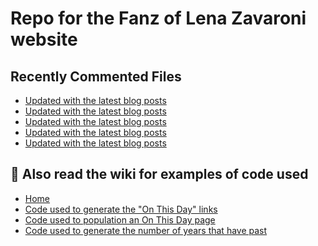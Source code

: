 # Repo for the Fanz of Lena Zavaroni website

## Recently Commented Files
<!-- BLOG-POST-LIST:START -->
- [Updated with the latest blog posts](https://github.com/FanzOfLenaZavaroni/fanzoflenazavaroni.github.io/commit/b395f5574cf0a5c6bf15d552e818dc4cd3670bc3)
- [Updated with the latest blog posts](https://github.com/FanzOfLenaZavaroni/fanzoflenazavaroni.github.io/commit/f414a3c1c537af0fdd3a80fa892435c2bff7f213)
- [Updated with the latest blog posts](https://github.com/FanzOfLenaZavaroni/fanzoflenazavaroni.github.io/commit/2e6a6037880fcf10f31c17aa21428074ea352913)
- [Updated with the latest blog posts](https://github.com/FanzOfLenaZavaroni/fanzoflenazavaroni.github.io/commit/8a803f61790aff3d4abc3f5a5899e65c96a0be8a)
- [Updated with the latest blog posts](https://github.com/FanzOfLenaZavaroni/fanzoflenazavaroni.github.io/commit/9cd208098eab63f4b45222396f1daa4b0322e894)
<!-- BLOG-POST-LIST:END -->

## :notebook: Also read the wiki for examples of code used
* [Home](https://github.com/FanzOfLenaZavaroni/fanzoflenazavaroni.github.io/wiki)
* [Code used to generate the "On This Day" links](https://github.com/FanzOfLenaZavaroni/fanzoflenazavaroni.github.io/wiki/On-This-Day-Code)
* [Code used to population an On This Day page](https://github.com/FanzOfLenaZavaroni/fanzoflenazavaroni.github.io/wiki/Code-used-to-population-an-On-This-Day-page)
* [Code used to generate the number of years that have past](https://github.com/FanzOfLenaZavaroni/fanzoflenazavaroni.github.io/wiki/Number-of-years-gone-by-code)
